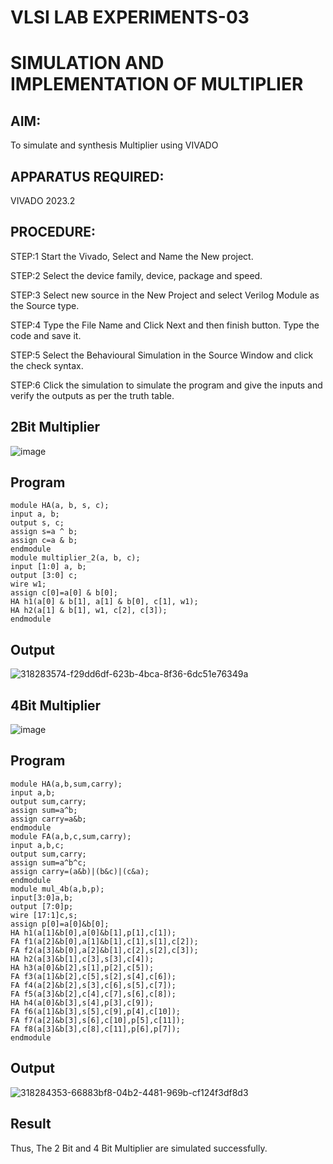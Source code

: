 # VLSI LAB EXPERIMENTS-03
# SIMULATION AND IMPLEMENTATION OF MULTIPLIER
## AIM: 
To simulate and synthesis Multiplier using VIVADO
## APPARATUS REQUIRED:
VIVADO 2023.2
## PROCEDURE:
 STEP:1 Start the Vivado, Select and Name the New project.
 
 STEP:2 Select the device family, device, package and speed. 
 
 STEP:3 Select new source in the New Project and select Verilog Module as the Source type.
 
 STEP:4 Type the File Name and Click Next and then finish button. Type the code and save it.
 
 STEP:5 Select the Behavioural Simulation in the Source Window and click the check syntax.
 
 STEP:6 Click the simulation to simulate the program and give the inputs and verify the outputs as per the truth table.
 ## 2Bit Multiplier
 ![image](https://github.com/Sricharumathy/VLSI-LAB-EXP-3/assets/159044760/2701f33f-3d58-49f1-8071-9a1118ff2bf2)
 ## Program
 ```
module HA(a, b, s, c);
input a, b;
output s, c;
assign s=a ^ b;
assign c=a & b;
endmodule
module multiplier_2(a, b, c);
input [1:0] a, b;
output [3:0] c;
wire w1;
assign c[0]=a[0] & b[0];
HA h1(a[0] & b[1], a[1] & b[0], c[1], w1);
HA h2(a[1] & b[1], w1, c[2], c[3]);
endmodule
```
## Output
![318283574-f29dd6df-623b-4bca-8f36-6dc51e76349a](https://github.com/Sricharumathy/VLSI-LAB-EXP-3/assets/159044760/6f0ad691-6d13-466b-8ef8-ebf1dbe95e6d)
## 4Bit Multiplier 
![image](https://github.com/Sricharumathy/VLSI-LAB-EXP-3/assets/159044760/7173de17-0ddf-4593-b9a8-726d785f7e9c)
## Program
```
module HA(a,b,sum,carry);
input a,b;
output sum,carry;
assign sum=a^b;
assign carry=a&b;
endmodule
module FA(a,b,c,sum,carry);
input a,b,c;
output sum,carry;
assign sum=a^b^c;
assign carry=(a&b)|(b&c)|(c&a);
endmodule
module mul_4b(a,b,p);
input[3:0]a,b;
output [7:0]p;
wire [17:1]c,s;
assign p[0]=a[0]&b[0];
HA h1(a[1]&b[0],a[0]&b[1],p[1],c[1]);
FA f1(a[2]&b[0],a[1]&b[1],c[1],s[1],c[2]);
FA f2(a[3]&b[0],a[2]&b[1],c[2],s[2],c[3]);
HA h2(a[3]&b[1],c[3],s[3],c[4]);
HA h3(a[0]&b[2],s[1],p[2],c[5]);
FA f3(a[1]&b[2],c[5],s[2],s[4],c[6]);
FA f4(a[2]&b[2],s[3],c[6],s[5],c[7]);
FA f5(a[3]&b[2],c[4],c[7],s[6],c[8]);
HA h4(a[0]&b[3],s[4],p[3],c[9]);
FA f6(a[1]&b[3],s[5],c[9],p[4],c[10]);
FA f7(a[2]&b[3],s[6],c[10],p[5],c[11]);
FA f8(a[3]&b[3],c[8],c[11],p[6],p[7]); 
endmodule
```
## Output
![318284353-66883bf8-04b2-4481-969b-cf124f3df8d3](https://github.com/Sricharumathy/VLSI-LAB-EXP-3/assets/159044760/78bd4beb-5cdc-4d4a-bd43-d26fac2c678d)
## Result
Thus, The 2 Bit and 4 Bit Multiplier are simulated successfully.



